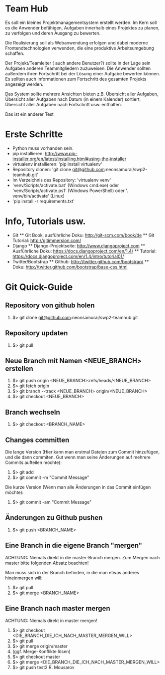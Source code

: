 ﻿# Team Hub

Es soll ein kleines Projektmanagementsystem erstellt werden. Im Kern soll es die Anwender befähigen, Aufgaben innerhalb eines Projektes zu planen, zu verfolgen und deren Ausgang zu bewerten.

Die Realisierung soll als Webanwendung erfolgen und dabei moderne Frontendtechnologien verwenden, die eine produktive Arbeitsumgebung schaffen.

Der Projekt/Teamleiter ( auch andere Benutzer?) sollte in der Lage sein Aufgaben anderen Teammitgliedern zuzuweisen. Die Anwender sollten außerdem ihren Fortschritt bei der Lösung einer Aufgabe bewerten können. Es sollten auch Informationen zum Fortschritt des gesamten Projekts angezeigt werden.

Das System sollte mehrere Ansichten bieten z.B. Übersicht aller Aufgaben, Übersicht aller Aufgaben nach Datum (in einem Kalender) sortiert, Übersicht aller Aufgaben nach Fortschritt usw. enthalten.

Das ist ein anderer Test
# Erste Schritte

* Python muss vorhanden sein.
* pip installieren: http://www.pip-installer.org/en/latest/installing.html#using-the-installer
* virtualenv installieren: 'pip install virtualenv'
* Repository clonen: 'git clone git@github.com:neonsamurai/swp2-teamhub.git'
* Im Verzeichnis des Repository: 'virtualenv venv'
* 'venv/Scripts/activate.bat' (Windows cmd.exe) oder 'venv/Scripts/activate.ps1' (Windows PowerShell) oder '. venv/bin/activate' (Linux)
* 'pip install -r requirements.txt'

# Info, Tutorials usw.

* Git
** Git Book, ausführliche Doku: http://git-scm.com/book/de
** Git Tutorial: http://gitimmersion.com/
* Django
** Django-Projektseite: http://www.djangoproject.com
** Ausführliche Doku: https://docs.djangoproject.com/en/1.4/
** Tutorial: https://docs.djangoproject.com/en/1.4/intro/tutorial01/
* Twitter/Bootstrap
** Github: http://twitter.github.com/bootstrap/
** Doku: http://twitter.github.com/bootstrap/base-css.html

# Git Quick-Guide

## Repository von github holen
1. $> git clone git@github.com:neonsamurai/swp2-teamhub.git

## Repository updaten
1. $> git pull

## Neue Branch mit Namen <NEUE_BRANCH> erstellen
1. $> git push origin <NEUE_BRANCH>:refs/heads/<NEUE_BRANCH>
2. $> git fetch origin
3. $> git branch --track <NEUE_BRANCH> origin/<NEUE_BRANCH>
4. $> git checkout <NEUE_BRANCH>

## Branch wechseln
1. $> git checkout <BRANCH_NAME>

## Changes committen
Die lange Version (Hier kann man erstmal Dateien zum Commit hinzufügen, und die dann commiten. Gut wenn man seine Änderungen auf mehrere Commits aufteilen möchte):
1. $> git add <dateiname>
2. $> git commit -m "Commit Message"

Die kurze Version (Wenn man alle Änderungen in das Commit einfügen möchte):
1. $> git commit -am "Commit Message"

## Änderungen zu Github pushen
1. $> git push <BRANCH_NAME>

## Eine Branch in die eigene Branch "mergen"
ACHTUNG: Niemals direkt in die master-Branch mergen. Zum Mergen nach master bitte folgenden Absatz beachten!

Man muss sich in der Branch befinden, in die man etwas anderes hineinmergen will:

1. $> git pull
2. $> git merge <BRANCH_NAME>

## Eine Branch nach master mergen
ACHTUNG: Niemals direkt in master mergen!

1. $> git checkout <DIE_BRANCH_DIE_ICH_NACH_MASTER_MERGEN_WILL>
2. $> git pull
3. $> git merge origin/master
4. (ggf. Merge-Konflikte lösen)
5. $> git checkout master
6. $> git merge <DIE_BRANCH_DIE_ICH_NACH_MASTER_MERGEN_WILL>
7. $> git push
test2 R. Mousarov